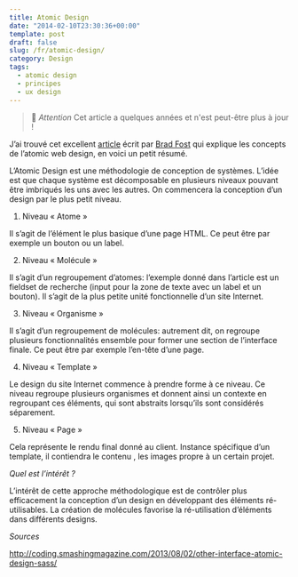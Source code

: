 ```yaml
---
title: Atomic Design
date: "2014-02-10T23:30:36+00:00"
template: post
draft: false
slug: /fr/atomic-design/
category: Design
tags:
  - atomic design
  - principes
  - ux design
---
```



> 👴 _Attention_ Cet article a quelques années et n'est peut-être plus à jour !

J&rsquo;ai trouvé cet excellent [article](http://bradfrostweb.com/blog/post/atomic-web-design/) écrit par [Brad Fost](https://twitter.com/brad_frost) qui explique les concepts de l&rsquo;atomic web design, en voici un petit résumé.

L&rsquo;Atomic Design est une méthodologie de conception de systèmes. L&rsquo;idée est que chaque système est décomposable en plusieurs niveaux pouvant être imbriqués les uns avec les autres. On commencera la conception d&rsquo;un design par le plus petit niveau.

  1. Niveau « Atome »
  
  Il s&rsquo;agit de l&rsquo;élément le plus basique d&rsquo;une page HTML. Ce peut être par exemple un bouton ou un label.

  2. Niveau « Molécule »
  
  Il s&rsquo;agit d&rsquo;un regroupement d&rsquo;atomes: l&rsquo;exemple donné dans l&rsquo;article est un fieldset de recherche (input pour la zone de texte avec un label et un bouton). Il s&rsquo;agit de la plus petite unité fonctionnelle d&rsquo;un site Internet.

  3. Niveau « Organisme »
  
  Il s&rsquo;agit d&rsquo;un regroupement de molécules: autrement dit, on regroupe plusieurs fonctionnalités ensemble pour former une section de l&rsquo;interface finale. Ce peut être par exemple l&rsquo;en-tête d&rsquo;une page.

  4. Niveau « Template »
  
  Le design du site Internet commence à prendre forme à ce niveau. Ce niveau regroupe plusieurs organismes et donnent ainsi un contexte en regroupant ces éléments, qui sont abstraits lorsqu&rsquo;ils sont considérés séparement.

  5. Niveau « Page »
  
  Cela représente le rendu final donné au client. Instance spécifique d&rsquo;un template, il contiendra le contenu , les images propre à un certain projet.

_Quel est l&rsquo;intérêt ?_

L&rsquo;intérêt de cette approche méthodologique est de contrôler plus efficacement la conception d&rsquo;un design en développant des éléments ré-utilisables. La création de molécules favorise la ré-utilisation d&rsquo;éléments dans différents designs.

_Sources_

http://coding.smashingmagazine.com/2013/08/02/other-interface-atomic-design-sass/

<!-- AddThis Advanced Settings generic via filter on the_content -->

<!-- AddThis Share Buttons generic via filter on the_content -->